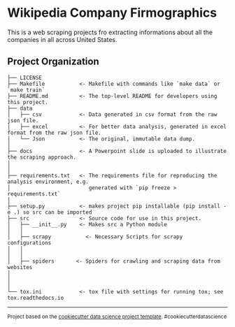 Wikipedia Company Firmographics
==============================

This is a web scraping projects fro extracting informations about all the companies in all across United States.

Project Organization
------------

    ├── LICENSE
    ├── Makefile           <- Makefile with commands like `make data` or `make train`
    ├── README.md          <- The top-level README for developers using this project.
    ├── data
    │   ├── csv            <- Data generated in csv format from the raw json file.
    │   ├── excel          <- For better data analysis, generated in excel format from the raw json file.
    │   └── Json           <- The original, immutable data dump.
    │
    ├── docs               <- A Powerpoint slide is uploaded to illustrate the scraping approach.
    │
    │
    ├── requirements.txt   <- The requirements file for reproducing the analysis environment, e.g.
    │                         generated with `pip freeze > requirements.txt`
    │
    ├── setup.py           <- makes project pip installable (pip install -e .) so src can be imported
    ├── src                <- Source code for use in this project.
    │   ├── __init__.py    <- Makes src a Python module
    │   │
    │   ├── scrapy           <- Necessary Scripts for scrapy configurations
    │   │   
    │   │
    │   ├── spiders       <- Spiders for crawling and scraping data from websites
    │    
    │   
    │
    └── tox.ini            <- tox file with settings for running tox; see tox.readthedocs.io


--------

<p><small>Project based on the <a target="_blank" href="https://drivendata.github.io/cookiecutter-data-science/">cookiecutter data science project template</a>. #cookiecutterdatascience</small></p>
